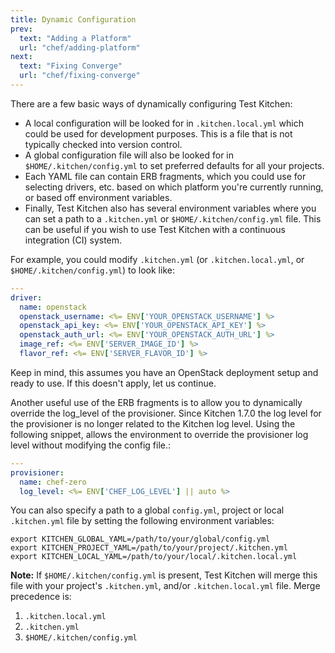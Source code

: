 ```yaml
---
title: Dynamic Configuration
prev:
  text: "Adding a Platform"
  url: "chef/adding-platform"
next:
  text: "Fixing Converge"
  url: "chef/fixing-converge"
---
```


There are a few basic ways of dynamically configuring Test Kitchen:

* A local configuration will be looked for in `.kitchen.local.yml` which could be used for development purposes.  This is a file that is not typically checked into version control.
* A global configuration file will also be looked for in `$HOME/.kitchen/config.yml` to set preferred defaults for all your projects.
* Each YAML file can contain ERB fragments, which you could use for selecting drivers, etc. based on which platform you're currently running, or based off environment variables.
* Finally, Test Kitchen also has several environment variables where you can set a path to a `.kitchen.yml` or `$HOME/.kitchen/config.yml` file. This can be useful if you wish to use Test Kitchen with a continuous integration (CI) system.

For example, you could modify `.kitchen.yml` (or `.kitchen.local.yml`, or `$HOME/.kitchen/config.yml`) to look like:

~~~yaml
---
driver:
  name: openstack
  openstack_username: <%= ENV['YOUR_OPENSTACK_USERNAME'] %>
  openstack_api_key: <%= ENV['YOUR_OPENSTACK_API_KEY'] %>
  openstack_auth_url: <%= ENV['YOUR_OPENSTACK_AUTH_URL'] %>
  image_ref: <%= ENV['SERVER_IMAGE_ID'] %>
  flavor_ref: <%= ENV['SERVER_FLAVOR_ID'] %>
~~~

Keep in mind, this assumes you have an OpenStack deployment setup and ready to use. If this doesn't apply, let us continue.

Another useful use of the ERB fragments is to allow you to dynamically override the log_level of
the provisioner.  Since Kitchen 1.7.0 the log level for the provisioner is no longer related to the Kitchen log level.  Using the following snippet, allows the environment to override the provisioner log level without modifying the config file.:

~~~yaml
---
provisioner:
  name: chef-zero
  log_level: <%= ENV['CHEF_LOG_LEVEL'] || auto %>
~~~

You can also specify a path to a global `config.yml`, project or local `.kitchen.yml` file by setting the following environment variables:

~~~
export KITCHEN_GLOBAL_YAML=/path/to/your/global/config.yml
export KITCHEN_PROJECT_YAML=/path/to/your/project/.kitchen.yml
export KITCHEN_LOCAL_YAML=/path/to/your/local/.kitchen.local.yml
~~~

**Note:** If `$HOME/.kitchen/config.yml` is present, Test Kitchen will merge this file with your project's `.kitchen.yml`, and/or `.kitchen.local.yml` file. Merge precedence is:

1. `.kitchen.local.yml`
2. `.kitchen.yml`
3. `$HOME/.kitchen/config.yml`
